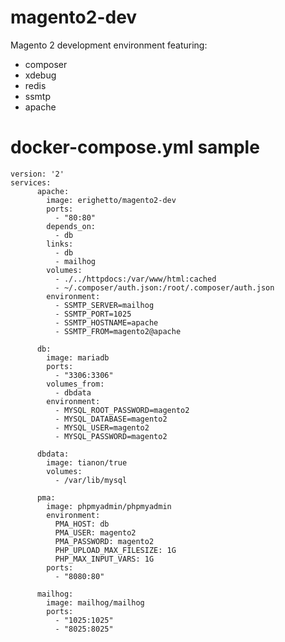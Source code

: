 # magento2-dev
Magento 2 development environment featuring:
* composer
* xdebug
* redis
* ssmtp
* apache

# docker-compose.yml sample

    version: '2'  
    services:
          apache:
            image: erighetto/magento2-dev
            ports:
              - "80:80"
            depends_on:
              - db
            links:
              - db
              - mailhog
            volumes:
              - ./../httpdocs:/var/www/html:cached
              - ~/.composer/auth.json:/root/.composer/auth.json
            environment:
              - SSMTP_SERVER=mailhog
              - SSMTP_PORT=1025
              - SSMTP_HOSTNAME=apache
              - SSMTP_FROM=magento2@apache 
        
          db:
            image: mariadb
            ports:
              - "3306:3306"
            volumes_from:
              - dbdata
            environment:
              - MYSQL_ROOT_PASSWORD=magento2
              - MYSQL_DATABASE=magento2
              - MYSQL_USER=magento2
              - MYSQL_PASSWORD=magento2
        
          dbdata:
            image: tianon/true
            volumes:
              - /var/lib/mysql
        
          pma:
            image: phpmyadmin/phpmyadmin
            environment:
              PMA_HOST: db
              PMA_USER: magento2
              PMA_PASSWORD: magento2
              PHP_UPLOAD_MAX_FILESIZE: 1G
              PHP_MAX_INPUT_VARS: 1G
            ports:
              - "8080:80"
        
          mailhog:
            image: mailhog/mailhog
            ports:
              - "1025:1025"
              - "8025:8025"

